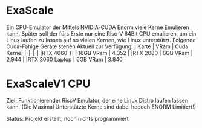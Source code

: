 # ExaScale
Ein CPU-Emulator der Mittels NVIDIA-CUDA Enorm viele Kerne Emulieren kann. 
Später soll der fürs Erste nur eine Risc-V 64Bit CPU emulieren, um ein Linux laufen zu lassen auf so vielen Kernen, wie Linux unterstützt. 
Folgende Cuda-Fähige Geräte stehen Aktuell zur Verfügung:
 | Karte | VRam | Cuda Kerne|
 |-|-|-|
 |RTX 4060 TI | 16GB VRam | 4.352 |
 |RTX 2080 | 8GB VRam | 2.944 |
 |RTX 3060 Laptop | 6GB VRam | 3.840 |


 
# ExaScaleV1 CPU
Ziel: Funktionierender RiscV Emulator, der eine Linux Distro laufen lassen kann. (Die Maximal Unterstützte Kerne sind dabei hedoch ENORM Limitiert!)

Status: Projekt erstellt, noch nichts programmiert
